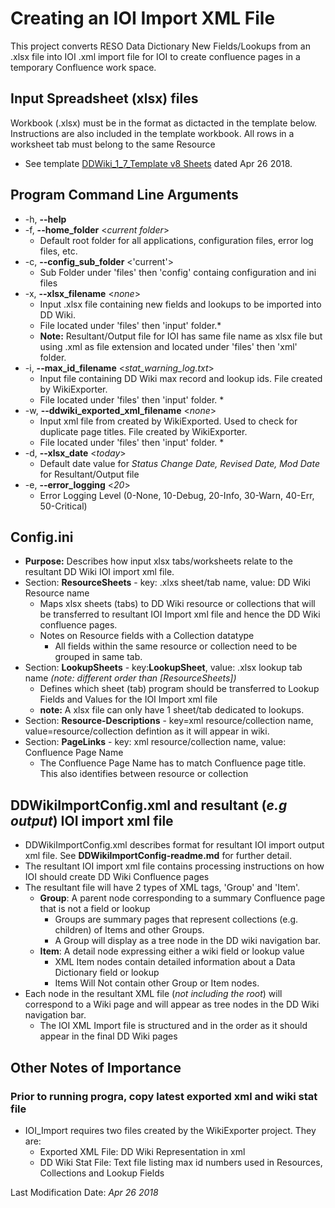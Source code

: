 # Creating an IOI Import XML File
This project converts RESO Data Dictionary New Fields/Lookups from an .xlsx file into IOI .xml import file for IOI to create confluence pages in a temporary Confluence work space.

## Input Spreadsheet (xlsx) files
Workbook (.xlsx) must be in the format as dictacted in the template below. Instructions are also included in the template workbook. All rows in a worksheet tab must belong to the same Resource
* See template [DDWiki_1_7_Template v8 Sheets](https://drive.google.com/file/d/1h8LbdsWnbh1To1IGRJOs3T-6RxHcToor/view?usp=sharing) dated Apr 26 2018.

## Program Command Line Arguments 
* -h, **--help**
* -f, **--home_folder** <*current folder*>
  * Default root folder for all applications, configuration files, error log files, etc.
* -c, **--config_sub_folder** <'current'>
  * Sub Folder under 'files' then 'config' containg configuration and ini files                  
* -x, **--xlsx_filename** <*none*>
  * Input .xlsx file containing new fields and lookups to be imported into DD Wiki. 
  * File located under 'files' then 'input' folder.*
  * **Note:** Resultant/Output file for IOI has same file name as xlsx file but using .xml as file extension and located under 'files' then 'xml' folder.
* -i, **--max_id_filename** <*stat_warning_log.txt*>
  * Input file containing DD Wiki max record and lookup ids. File created by WikiExporter. 
  * File located under 'files' then 'input' folder. *
* -w, **--ddwiki_exported_xml_filename** <*none*>
  * Input xml file from created by WikiExported. Used to check for duplicate page titles. File created by WikiExporter. 
  * File located under 'files' then 'input' folder. *
* -d, **--xlsx_date** <*today*>
  * Default date value for *Status Change Date, Revised Date, Mod Date* for Resultant/Output file
* -e, **--error_logging** <*20*>
  * Error Logging Level (0-None, 10-Debug, 20-Info, 30-Warn, 40-Err, 50-Critical)

## Config.ini 
* **Purpose:** Describes how input xlsx tabs/worksheets relate to the resultant DD Wiki IOI import xml file. 
* Section: **ResourceSheets** - key: .xlxs sheet/tab name, value: DD Wiki Resource name
  * Maps xlsx sheets (tabs) to DD Wiki resource or collections that will be transferred to resultant IOI Import xml file and hence the DD Wiki confluence pages.
  * Notes on Resource fields with a Collection datatype
    * All fields within the same resource or collection need to be grouped in same tab.
* Section: **LookupSheets** - key:**LookupSheet**, value: .xlsx lookup tab name *(note: different order than [ResourceSheets])*
  * Defines which sheet (tab) program should be transferred to Lookup Fields and Values for the IOI Import xml file
  * **note:** A xlsx file can only have 1 sheet/tab dedicated to lookups. 
* Section: **Resource-Descriptions** - key=xml resource/collection name, value=resource/collection defintion as it will appear in wiki.
* Section: **PageLinks** - key: xml resource/collection name, value: Confluence Page Name
  * The Confluence Page Name has to match Confluence page title. This also identifies between resource or collection

## DDWikiImportConfig.xml and resultant (*e.g output*) IOI import xml file 
  * DDWikiImportConfig.xml describes format for resultant IOI import output xml file. See **DDWikiImportConfig-readme.md** for further detail.
  * The resultant IOI import xml file contains processing instructions on how IOI should create DD Wiki Confluence pages
  * The resultant file will have 2 types of XML tags, 'Group' and 'Item'.
    * **Group**: A parent node corresponding to a summary Confluence page that is not a field or lookup
      * Groups are summary pages that represent collections (e.g. children) of Items and other Groups.
      * A Group will display as a tree node in the DD wiki navigation bar.  
    * **Item**: A detail node expressing either a wiki field or lookup value
      * XML Item nodes contain detailed information about a Data Dictionary field or lookup
      * Items Will Not contain other Group or Item nodes.
  * Each node in the resultant XML file (*not including the root*) will correspond to a Wiki page and will appear as tree nodes in the DD Wiki navigation bar.
	* The IOI XML Import file is structured and in the order as it should appear in the final DD Wiki pages

## Other Notes of Importance
### Prior to running progra, copy latest exported xml and wiki stat file
* IOI_Import requires two files created by the WikiExporter project. They are:
  * Exported XML File: DD Wiki Representation in xml
  * DD Wiki Stat File: Text file listing max id numbers used in Resources, Collections and Lookup Fields
  
Last Modification Date: *Apr 26 2018*  



